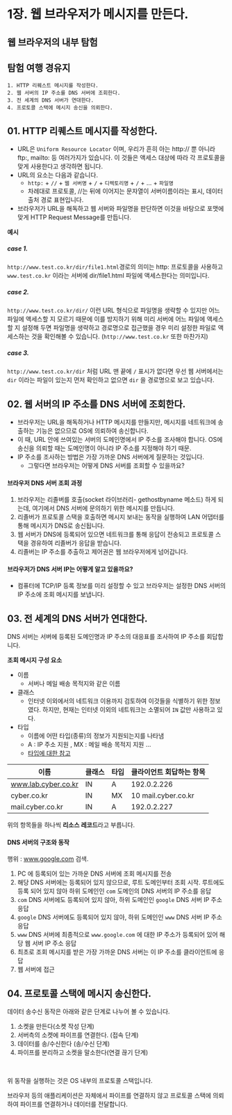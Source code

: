 # 1장. 웹 브라우저가 메시지를 만든다.
## 웹 브라우저의 내부 탐험

## 탐험 여행 경유지
```text
1. HTTP 리퀘스트 메시지를 작성한다.
2. 웹 서버의 IP 주소를 DNS 서버에 조회한다.
3. 전 세계의 DNS 서버가 연대한다.
4. 프로토콜 스택에 메시지 송신을 의뢰한다.
```

## 01. HTTP 리퀘스트 메시지를 작성한다.
* URL은 `Uniform Resource Locator` 이며, 우리가 흔히 아는 http:// 뿐 아니라 ftp:, mailto: 등 여러가지가 있습니다. 이 것들은 액세스 대상에 따라 각 프로토콜을 맞게 사용한다고 생각하면 됩니다.
* URL의 요소는 다음과 같습니다.
    * `http:` + `//` + `웹 서버명` + `/` + `디렉토리명` + `/` + ... + `파일명`
    * 차례대로 프로토콜, //는 뒤에 이어지는 문자열이 서버이름이라는 표시, 데이터 출처 경로 표현입니다.
* 브라우저가 URL을 해독하고 웹 서버와 파일명을 판단하면 이것을 바탕으로 포맷에 맞게 HTTP Request Message를 만듭니다.

**예시**

##### case 1.
`http://www.test.co.kr/dir/file1.html`경로의 의미는 http: 프로토콜을 사용하고 `www.test.co.kr` 이라는 서버에 dir/file1.html 파일에 액세스한다는 의미입니다.

##### case 2. 
`http://www.test.co.kr/dir/` 이런 URL 형식으로 파일명을 생략할 수 있지만 어느 파일에 액세스할 지 모르기 때문에 이를 방지하기 위해 미리 서버에 어느 파일에 액세스할 지 설정해 두면 파일명을 생략하고 경로명으로 접근했을 경우 미리 설정한 파일로 액세스하는 것을 확인해볼 수 있습니다. (`http://www.test.co.kr` 또한 마찬가지)

##### case 3. 
`http://www.test.co.kr/dir` 처럼 URL 맨 끝에 `/` 표시가 없다면 우선 웹 서버에서는 `dir` 이라는 파일이 있는지 먼저 확인하고 없으면 `dir` 을 경로명으로 보고 있습니다.


## 02. 웹 서버의 IP 주소를 DNS 서버에 조회한다.
+ 브라우저는 URL을 해독하거나 HTTP 메시지를 만들지만, 메시지를 네트워크에 송출하는 기능은 없으므로 OS에 의뢰하여 송신합니다.
+ 이 때, URL 안에 쓰여있는 서버의 도메인명에서 IP 주소를 조사해야 합니다. OS에 송신을 의뢰할 때는 도메인명이 아니라 IP 주소를 지정해야 하기 때문.
+ IP 주소를 조사하는 방법은 가장 가까운 DNS 서버에게 질문하는 것입니다.
    +  그렇다면 브라우저는 어떻게 DNS 서버를 조회할 수 있을까요?

#### 브라우저 DNS 서버 조회 과정
1. 브라우저는 리졸버를 호출(socket 라이브러리- gethostbyname 메소드) 하게 되는데, 여기에서 DNS 서버에 문의하기 위한 메시지를 만듭니다.
2. 리졸버가 프로토콜 스택을 호출하면 메시지 보내는 동작을 실행하여 LAN 어댑터를 통해 메시지가 DNS로 송신됩니다.
3. 웹 서버가 DNS에 등록되어 있으면 네트워크를 통해 응답이 전송되고 프로토콜 스택을 경유하여 리졸버가 응답을 받습니다.
4. 리졸버는 IP 주소를 추출하고 제어권은 웹 브라우저에게 넘어갑니다.

#### 브라우저가 DNS 서버 IP는 어떻게 알고 있을까요?
* 컴퓨터에 TCP/IP 등록 정보를 미리 설정할 수 있고 브라우저는 설정한 DNS 서버의 IP 주소에 조회 메시지를 보냅니다.

## 03. 전 세계의 DNS 서버가 연대한다.
DNS 서버는 서버에 등록된 도메인명과 IP 주소의 대응표를 조사하여 IP 주소를 회답합니다.

**조회 메시지 구성 요소**
- 이름
  - 서버나 메일 배송 목적지와 같은 이름
- 클래스
  - 인터넷 이외에서의 네트워크 이용까지 검토하여 이것들을 식별하기 위한 정보였다. 하지만, 현재는 인터넷 이외의 네트워크는 소멸되어 `IN`  값만 사용하고 있다.
- 타입
  - 이름에 어떤 타입(종류)의 정보가 지원되는지를 나타냄
  - A : IP 주소 지원 , MX : 메일 배송 목적지 지원 ...
  - [타입에 대한 참고](https://www.delmaster.net/69)

| 이름                | 클래스 | 타입 | 클라이언트 회답하는 항목 |
| ------------------- | ------ | ---- | ------------------------ |
| www.lab.cyber.co.kr | IN     | A    | 192.0.2.226           |
| cyber.co.kr         | IN     | MX   | 10 mail.cyber.co.kr    |
| mail.cyber.co.kr    | IN     | A    | 192.0.2.227               |

위의 항목들을 하나씩 **리소스 레코드**라고 부릅니다.

#### DNS 서버의 구조와 동작

행위 : www.google.com 검색.

1. PC 에 등록되어 있는 가까운 DNS 서버에 조회 메시지를 전송
2. 해당 DNS 서버에는 등록되어 있지 않으므로, 루트 도메인부터 조회 시작. 루트에도 등록 되어 있지 않아 하위 도메인인 `com` 도메인의 DNS 서버의 IP 주소를 응답
3. `com` DNS 서버에도 등록되어 있지 않아, 하위 도메인인 `google` DNS 서버 IP 주소 응답
4. `google` DNS 서버에도 등록되어 있지 않아, 하위 도메인인 `www` DNS 서버 IP 주소 응답
5. `www` DNS 서버에 최종적으로 `www.google.com` 에 대한 IP 주소가 등록되어 있어 해당 웹 서버 IP 주소 응답
6. 최초로 조회 메시지를 받은 가장 가까운 DNS 서버는 이 IP 주소를 클라이언트에 응답
7. 웹 서버에 접근


## 04. 프로토콜 스택에 메시지 송신한다.
데이터 송수신 동작은 아래와 같은 단계로 나누어 볼 수 있습니다.

1. 소켓을 만든다(소켓 작성 단계)
2. 서버측의 소켓에 파이프를 연결한다. (접속 단계)
3. 데이터를 송/수신한다 (송/수신 단계)
4. 파이프를 분리하고 소켓을 말소한다(연결 끊기 단계)
<br>

위 동작을 실행하는 것은 OS 내부의 프로토콜 스택입니다.<p>
브라우저 등의 애플리케이션은 자체에서 파이프를 연결하지 않고 프로토콜 스택에 의뢰하여 파이프를 연결하거나 데이터를 전달합니다.
